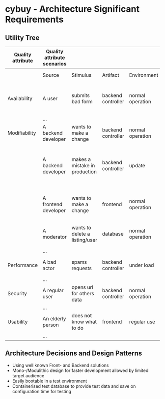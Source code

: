 # cybuy - Architecture Significant Requirements

## Utility Tree
| Quality attribute | Quality attribute scenarios |                                |                    |                  |                                                           |                                       | Business value | Technical risk |
|-------------------|-----------------------------|--------------------------------|--------------------|------------------|-----------------------------------------------------------|---------------------------------------|----------------|----------------|
|                   | Source                      | Stimulus                       | Artifact           | Environment      | Response                                                  | Response measure                      |                |                |
| Availability      | A user                      | submits bad form               | backend controller | normal operation | send error reply                                          | don't commit bad data to the database | H              | H              |
|                   | …                           |                                |                    |                  |                                                           |                                       |                |                |
| Modifiability     | A backend developer         | wants to make a change         | backend controller | normal operation | reroute to secondary backend                              | minimal downtime                      | H              | H              |
|                   | A backend developer         | makes a mistake in production  | backend controller | update           | halt operation, restore database backup, rollback changes | reliable operation                    | H              | H              |
|                   | A frontend developer        | wants to make a change         | frontend           | normal operation | overwrite production and let angular compile              | minimal downtime                      | H              | M              |
|                   | A moderator                 | wants to delete a listing/user | database           | normal operation | communicate reasoning to buyer and seller                 | user satisfaction                     | M              | S              |
|                   | …                           |                                |                    |                  |                                                           |                                       |                |                |
| Performance       | A bad actor                 | spams requests                 | backend controller | under load       | throttling                                                | minimise load on server               | H              | M              |
|                   | …                           |                                |                    |                  |                                                           |                                       |                |                |
| Security          | A regular user              | opens url for others data      | backend controller | normal operation | access denied                                             | GDPR compliance                       | H              | H              |
|                   | …                           |                                |                    |                  |                                                           |                                       |                |                |
| Usability         | An elderly person           | does not know what to do       | frontend           | regular use      | intuitive design                                          | user retention                        | M              | S              |
|                   | …                           |

## Architecture Decisions and Design Patterns
- Using well known Front- and Backend solutions
- Mono-/Modulithic design for faster development allowed by limited target audience
- Easily bootable in a test environment
- Containerised test database to provide test data and save on configuration time for testing
